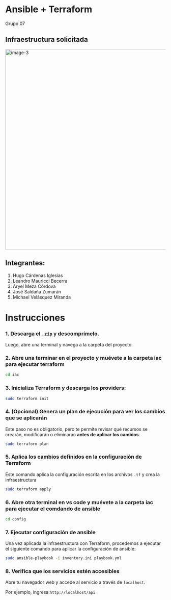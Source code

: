 # Ansible + Terraform
Grupo 07

## Infraestructura solicitada

<img width="733" height="629" alt="image-3" src="https://github.com/user-attachments/assets/16667041-38f0-4800-a364-a682a9e11d12" />

## Integrantes:

1. Hugo Cárdenas Iglesias  
2. Leandro Mauricci Becerra  
3. Aryel Meza Córdova  
4. José Saldaña Zumarán  
5. Michael Velásquez Miranda  

# Instrucciones

### 1. Descarga el `.zip` y descomprímelo.  
Luego, abre una terminal y navega a la carpeta del proyecto.

### 2. Abre una terminar en el proyecto  y muévete a la carpeta iac para ejecutar terraform

```bash
cd iac
```

### 3. Inicializa Terraform y descarga los providers:

```bash
sudo terraform init
```

### 4. (Opcional) Genera un plan de ejecución para ver los cambios que se aplicarán

Este paso no es obligatorio, pero te permite revisar qué recursos se crearán, modificarán o eliminarán **antes de aplicar los cambios**.

```bash
sudo terraform plan
```

### 5. Aplica los cambios definidos en la configuración de Terraform

Este comando aplica la configuración escrita en los archivos `.tf` y crea la infraestructura

```bash
sudo terraform apply
```
### 6. Abre otra terminal en vs code y muévete a la carpeta iac para ejecutar el comdando de ansible

```bash
cd config
```

### 7. Ejecutar configuración de ansible

Una vez aplicada la infraestructura con Terraform, procedemos a ejecutar el siguiente comando para aplicar la configuración de ansible:

```bash
sudo ansible-playbook -i inventory.ini playbook.yml
```

### 8. Verifica que los servicios estén accesibles

Abre tu navegador web y accede al servicio a través de `localhost`.

Por ejemplo, ingresa:`http://localhost/api`


